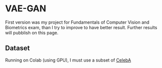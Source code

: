 # VAE-GAN
First version was my project for Fundamentals of Computer Vision and Biometrics exam, than I try to improve to have better result.
Further results will pubblish on this page.

## Dataset
Running on Colab (using GPU), I must use a subset of [CelebA](http://mmlab.ie.cuhk.edu.hk/projects/CelebA.html)

